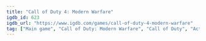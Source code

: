 ```yaml
---
title: "Call of Duty 4: Modern Warfare"
igdb_id: 623
igdb_url: "https://www.igdb.com/games/call-of-duty-4-modern-warfare"
tag: ["Main game", "Call of Duty: Modern Warfare", "Call of Duty", "Activision", "n-Space", "Treyarch", "Infinity Ward", "Shooter", "Simulator", "Single player", "Multiplayer", "Co-operative", "Split screen", "First person", "Action", "Warfare"]
---
```

